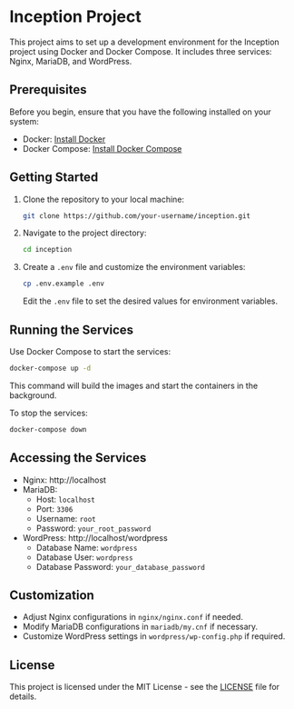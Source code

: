 
# Inception Project

This project aims to set up a development environment for the Inception project using Docker and Docker Compose. It includes three services: Nginx, MariaDB, and WordPress.

## Prerequisites

Before you begin, ensure that you have the following installed on your system:

- Docker: [Install Docker](https://docs.docker.com/get-docker/)
- Docker Compose: [Install Docker Compose](https://docs.docker.com/compose/install/)

## Getting Started

1. Clone the repository to your local machine:

   ```bash
   git clone https://github.com/your-username/inception.git
   ```

2. Navigate to the project directory:

   ```bash
   cd inception
   ```

3. Create a `.env` file and customize the environment variables:

   ```bash
   cp .env.example .env
   ```

   Edit the `.env` file to set the desired values for environment variables.

## Running the Services

Use Docker Compose to start the services:

```bash
docker-compose up -d
```

This command will build the images and start the containers in the background.

To stop the services:

```bash
docker-compose down
```

## Accessing the Services

- Nginx: http://localhost
- MariaDB:
  - Host: `localhost`
  - Port: `3306`
  - Username: `root`
  - Password: `your_root_password`
- WordPress: http://localhost/wordpress
  - Database Name: `wordpress`
  - Database User: `wordpress`
  - Database Password: `your_database_password`

## Customization

- Adjust Nginx configurations in `nginx/nginx.conf` if needed.
- Modify MariaDB configurations in `mariadb/my.cnf` if necessary.
- Customize WordPress settings in `wordpress/wp-config.php` if required.

## License

This project is licensed under the MIT License - see the [LICENSE](LICENSE) file for details.
